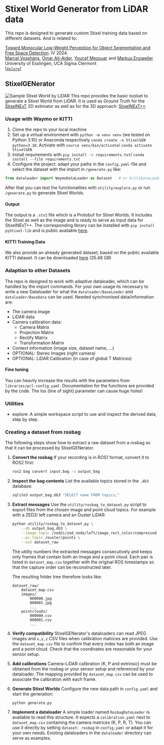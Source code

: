 # Stixel World Generator from LiDAR data
This repo is designed to generate custom Stixel training data based on different datasets. And is related to:

[Toward Monocular Low-Weight Perception for Object Segmentation and Free Space Detection](https://ieeexplore.ieee.org/Xplore/home.jsp). IV 2024.\
[Marcel Vosshans](https://scholar.google.de/citations?user=_dbcdr4AAAAJ&hl=en), [Omar Ait-Aider](https://scholar.google.fr/citations?user=NIdLQnUAAAAJ&hl=en), [Youcef Mezouar](https://youcef-mezouar.wixsite.com/ymezouar) and [Markus Enzweiler](https://markus-enzweiler.de/)\
University of Esslingen, UCA Sigma Clermont\
[[`Xplore`](https://ieeexplore.ieee.org/Xplore/home.jsp)]
## StixelGENerator
![Sample Stixel World by LiDAR](/docs/imgs/sample_stixel_world.png)
This repo provides the basic toolset to generate a Stixel World from LiDAR. It is used as Ground Truth for 
the [StixelNExT](https://github.com/MarcelVSHNS/StixelNExT) 2D estimator as well as for the 3D approach: [StixelNExT++](https://github.com/MarcelVSHNS/StixelNExT_Pro).

### Usage with Waymo or KITTI
1. Clone the repo to your local machine
2. Set up a virtual environment with `python -m venv venv` (we tested on Python 3.10) or Anaconda respectively `conda create -n StixelGEN python=3.10`. Activate with `source venv/bin/activate`/ `conda activate StixelGEN`
3. Install requirements with `pip install -r requirements.txt`/ `conda install --file requirements.txt` 
4. Configure the project: adapt your paths in the `config.yaml`-file and select the dataset with the import in `/generate.py` like:
```python
from dataloader import WaymoDataLoader as Dataset   # or KittiDataLoader
```
After that you can test the functionalities with `utility/explore.py` or run `/generate.py` to generate Stixel Worlds.

#### Output
The output is a `.stx1` file which is a Protobuf for Stixel Worlds. It includes the Stixel as well as the image and is 
ready to serve as input data for StixelNExT++. The corresponding library can be installed with `pip install pyStixel-lib`
and is public available [here](https://github.com/MarcelVSHNS/pyStixel-lib).

#### KITTI Training Data
We also provide an already generated dataset, based on the public available KITTI dataset. It can be downloaded
[here](https://drive.google.com/drive/folders/1ft99z9F4053zDzyIDn2DZ_8qh5if-QvW?usp=sharing) (35.48 GB)

### Adaption to other Datasets
The repo is designed to work with adaptive dataloader, which can be handled by the import commands. 
For your own usage its necessary to write a new Dataloader for what the `dataloader/BaseLoader` and 
`dataloader/BaseData` can be used. Needed synchronised data/information are:
* The camera image
* LiDAR data
* Camera calibration data: 
  * Camera Matrix
  * Projection Matrix
  * Rectify Matrix
  * Transformation Matrix
* Context information (image size, dataset name, ...)
* OPTIONAL: Stereo Images (right camera)
* OPTIONAL: LiDAR Calibration (in case of global T Matrices)

#### Fine tuning
You can heavily increase the results with the parameters from `libraries/pcl-config.yaml`. 
Documentation for the functions are provided by the code. The los (line of sight) parameter can cause huge holes!

### Utilities
* explore: A simple workspace script to use and inspect the derived data, step by step.

### Creating a dataset from rosbag
The following steps show how to extract a raw dataset from a rosbag so that it can be processed by StixelGENerator.

1. **Convert the rosbag**
   If your recording is in ROS1 format, convert it to ROS2 first:
   ```bash
   ros2 bag convert input.bag -o output_bag
   ```

2. **Inspect the bag contents**
   List the available topics stored in the `.db3` database:
   ```bash
   sqlite3 output_bag.db3 "SELECT name FROM topics;"
   ```

3. **Extract messages**
   Use the `utility/rosbag_to_dataset.py` script to export files from the chosen image and point cloud topics. For example with a ZED2i left camera and an Ouster LiDAR:
   ```bash
   python utility/rosbag_to_dataset.py \
       --db output_bag.db3 \
       --image_topic /zed2i/zed_node/left/image_rect_color/compressed \
       --pc_topic /ouster/points \
       --out dataset_raw
   ```
   The utility numbers the extracted messages consecutively and keeps only
   frames that contain both an image and a point cloud. Each pair is listed in
   `dataset_map.csv` together with the original ROS timestamps so that the
   capture order can be reconstructed later.

   The resulting folder tree therefore looks like:

   ```text
   dataset_raw/
       dataset_map.csv
       images/
           000000.jpg
           000001.jpg
           ...
       pointclouds/
           000000.csv
           000001.csv
           ...
   ```

4. **Verify compatibility**
   StixelGENerator's dataloaders can read JPEG images and `x,y,z` CSV files when
   calibration matrices are provided. Use the `dataset_map.csv` file to confirm
   that every index has both an image and a point cloud. Check that the
   coordinates are reasonable for your sensor setup.

5. **Add calibrations**
   Camera–LiDAR calibration (K, P and extrinsic) must be obtained from the
   rosbag or your sensor setup and referenced by your dataloader. The mapping
   provided by `dataset_map.csv` can be used to associate the calibration with
   each frame.

6. **Generate Stixel Worlds**
   Configure the new data path in `config.yaml` and start the generation:
   ```bash
   python generate.py
   ```

7. **Implement a dataloader**
   A simple loader named `RosbagDataLoader` is available to read this structure.
   It expects a `calibration.yaml` next to `dataset_map.csv` containing the
   camera matrices (K, P, R, T). You can use it directly by setting
   `dataset: rosbag` in `config.yaml` or adapt it for your own needs. Existing
   dataloaders in the `dataloader` directory can serve as examples.
